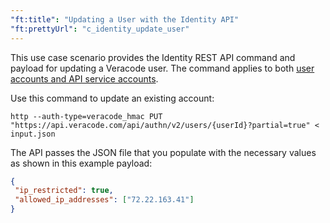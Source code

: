 ```yaml
---
"ft:title": "Updating a User with the Identity API"
"ft:prettyUrl": "c_identity_update_user"
---
```

This use case scenario provides the Identity REST API command and payload for updating a Veracode user. The command applies to both [user accounts and API service accounts](https://docs.veracode.com/r/c_about_veracode_accounts).

Use this command to update an existing account:

```shell
http --auth-type=veracode_hmac PUT "https://api.veracode.com/api/authn/v2/users/{userId}?partial=true" < input.json
```

The API passes the JSON file that you populate with the necessary values as shown in this example payload:

```json
{
 "ip_restricted": true,
 "allowed_ip_addresses": ["72.22.163.41"]
}
```